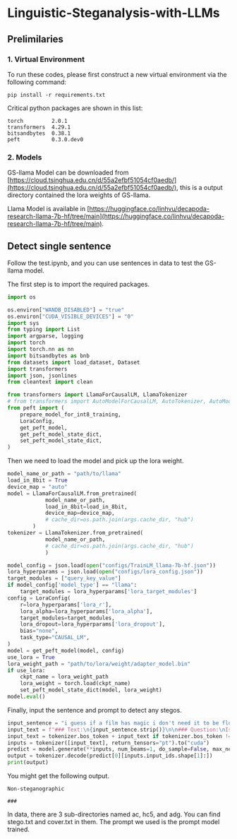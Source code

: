 # Linguistic-Steganalysis-with-LLMs

## Prelimilaries

### 1. Virtual Environment
To run these codes, please first construct a new virtual environment via the following command:
```shell
pip install -r requirements.txt
```
Critical python packages are shown in this list:

```shell
torch         2.0.1
transformers  4.29.1
bitsandbytes  0.38.1
peft          0.3.0.dev0
```

### 2. Models
GS-llama Model can be downloaded from [https://cloud.tsinghua.edu.cn/d/55a2efbf51054cf0aedb/](https://cloud.tsinghua.edu.cn/d/55a2efbf51054cf0aedb/), this is a output directory contained the lora weights of GS-llama.

Llama Model is available in [https://huggingface.co/linhvu/decapoda-research-llama-7b-hf/tree/main](https://huggingface.co/linhvu/decapoda-research-llama-7b-hf/tree/main).

## Detect single sentence
Follow the test.ipynb, and you can use sentences in data to test the GS-llama model. 

The first step is to import the required packages.
```python
import os

os.environ["WANDB_DISABLED"] = "true"
os.environ["CUDA_VISIBLE_DEVICES"] = "0"
import sys
from typing import List
import argparse, logging
import torch
import torch.nn as nn
import bitsandbytes as bnb
from datasets import load_dataset, Dataset
import transformers
import json, jsonlines
from cleantext import clean

from transformers import LlamaForCausalLM, LlamaTokenizer
# from transformers import AutoModelForCausalLM, AutoTokenizer, AutoModel
from peft import (
    prepare_model_for_int8_training,
    LoraConfig,
    get_peft_model,
    get_peft_model_state_dict,
    set_peft_model_state_dict,
)
```
Then we need to load the model and pick up the lora weight.
```python
model_name_or_path = "path/to/llama"
load_in_8bit = True
device_map = "auto"
model = LlamaForCausalLM.from_pretrained(
            model_name_or_path,
            load_in_8bit=load_in_8bit,
            device_map=device_map,
            # cache_dir=os.path.join(args.cache_dir, "hub")
        )
tokenizer = LlamaTokenizer.from_pretrained(
            model_name_or_path, 
            # cache_dir=os.path.join(args.cache_dir, "hub")
            )
```
```python
model_config = json.load(open("configs/TrainLM_llama-7b-hf.json"))
lora_hyperparams = json.load(open("configs/lora_config.json"))
target_modules = ["query_key_value"]
if model_config['model_type'] == "llama":
    target_modules = lora_hyperparams['lora_target_modules']  
config = LoraConfig(
    r=lora_hyperparams['lora_r'],
    lora_alpha=lora_hyperparams['lora_alpha'],
    target_modules=target_modules,
    lora_dropout=lora_hyperparams['lora_dropout'],
    bias="none",
    task_type="CAUSAL_LM",
)
model = get_peft_model(model, config)
use_lora = True
lora_weight_path = "path/to/lora/weight/adapter_model.bin"
if use_lora:
    ckpt_name = lora_weight_path
    lora_weight = torch.load(ckpt_name)
    set_peft_model_state_dict(model, lora_weight)
model.eval()
```
Finally, input the sentence and prompt to detect any stegos.
```python
input_sentence = "i guess if a film has magic i don't need it to be fluid or seamless"
input_text = f"### Text:\n{input_sentence.strip()}\n\n### Question:\nIs the above text steganographic or non-steganographic?\n\n### Answer:\n"
input_text = tokenizer.bos_token + input_text if tokenizer.bos_token != None else input_text
inputs = tokenizer([input_text], return_tensors="pt").to("cuda")
predict = model.generate(**inputs, num_beams=1, do_sample=False, max_new_tokens=10, min_new_tokens=2)
output = tokenizer.decode(predict[0][inputs.input_ids.shape[1]:])
print(output)
```
You might get the following output.
```shell
Non-steganographic

###
```
In data, there are 3 sub-directories named ac, hc5, and adg. You can find stego.txt and cover.txt in them. The prompt we used is the prompt model trained.
